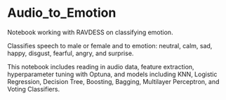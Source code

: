 # Audio_to_Emotion

Notebook working with RAVDESS on classifying emotion.

Classifies speech to male or female and to emotion: neutral, calm, sad, happy, disgust, fearful, angry, and surprise.

This notebook includes reading in audio data, feature extraction, hyperparameter tuning with Optuna, and models including KNN, Logistic Regression, Decision Tree, Boosting, Bagging, Multilayer Perceptron, and Voting Classifiers.
